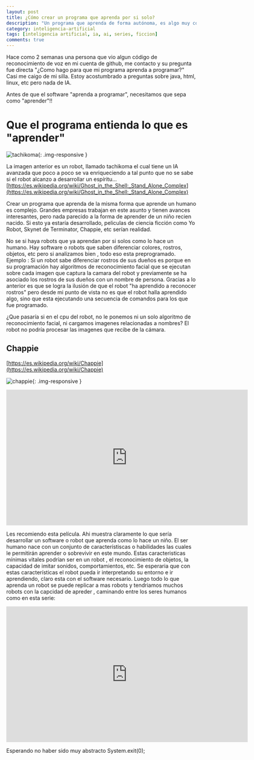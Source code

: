 ```yaml
---
layout: post
title: ¿Cómo crear un programa que aprenda por si solo?
description: "Un programa que aprenda de forma autónoma, es algo muy complejo."
category: inteligencia-artificial
tags: [inteligencia artificial, ia, ai, series, ficcion]
comments: true  
---
```


Hace como 2 semanas una persona que vio algun código de reconocimiento de voz en mi cuenta de github, me contacto y su pregunta fue directa
"¿Como hago para que mi programa aprenda a programar?" Casi me caigo de mi silla. Estoy acostumbrado a preguntas sobre java, html, linux, etc pero nada de IA.

Antes de que el software "aprenda a programar", necesitamos que sepa como "aprender"!!

# Que el programa entienda lo que es "aprender"

![tachikoma](https://ghostlightning.files.wordpress.com/2010/06/ozcghostintheshellstandalonecomplexe15machinesdesirantes-mkv_snapshot_09-04_2010-06-22_17-56-26.jpg){: .img-responsive }

La imagen anterior es un robot, llamado tachikoma el cual tiene un IA avanzada que poco a poco se va enriqueciendo a tal punto que no se sabe si el robot alcanzo a desarrollar un espíritu... [https://es.wikipedia.org/wiki/Ghost_in_the_Shell:_Stand_Alone_Complex](https://es.wikipedia.org/wiki/Ghost_in_the_Shell:_Stand_Alone_Complex)

Crear un programa que aprenda de la misma forma que aprende un humano es complejo. Grandes empresas trabajan en este asunto y tienen
avances interesantes, pero nada parecido a la forma de aprender de un niño recien nacido. Si esto ya estaría desarrollado, peliculas de ciencia ficción como Yo Robot, Skynet de Terminator, Chappie, etc serían realidad.

No se si haya robots que ya aprendan por si solos como lo hace un humano. Hay software o robots que saben diferenciar colores, rostros,
objetos, etc pero si analizamos bien , todo eso esta preprogramado. Ejemplo : Si un robot sabe diferenciar rostros de sus dueños es porque en su programación
hay algoritmos de reconocimiento facial que se ejecutan sobre cada imagen que captura la camara del robot y previamente se ha asociado los
rostros de sus dueños con un nombre de persona. Gracias a lo anterior es que se logra la ilusión de que el robot "ha aprendido a reconocer rostros" pero 
desde mi punto de vista no es que el robot halla aprendido algo, sino que esta ejecutando una secuencia de comandos para los que fue programado.

¿Que pasaría si en el cpu del robot, no le ponemos ni un solo algoritmo de reconocimiento facial, ni cargamos imagenes relacionadas a nombres?
El robot no podría procesar las imagenes que recibe de la cámara. 

## Chappie

[https://es.wikipedia.org/wiki/Chappie](https://es.wikipedia.org/wiki/Chappie)

![chappie](http://trilbee.com/wp-content/uploads/2015/03/chappie-1.jpg){: .img-responsive }

<iframe width="640" height="360" src="https://www.youtube.com/embed/l6bmTNadhJE" frameborder="0" allowfullscreen></iframe>

Les recomiendo esta película. Ahi muestra claramente lo que sería desarrollar un software o robot que aprenda como lo hace un niño.
El ser humano nace con un conjunto de característiscas o habilidades las cuales le permitirán aprender o sobrevivir en este mundo. Estas
caracteristicas mínimas vitales podrían ser en un robot , el reconocimiento de objetos, la capacidad de imitar sonidos, comportamientos, etc. Se esperaria que con 
estas características el robot pueda ir interpretando su entorno e ir aprendiendo, claro esta con el software necesario. Luego todo lo que aprenda un robot se puede replicar a mas 
robots y tendriamos muchos robots con la capcidad de apreder , caminando entre los seres humanos como en esta serie:

<iframe width="640" height="360" src="https://www.youtube.com/embed/HU4mwlTUXnc" frameborder="0" allowfullscreen></iframe>

Esperando no haber sido muy abstracto
System.exit(0);
